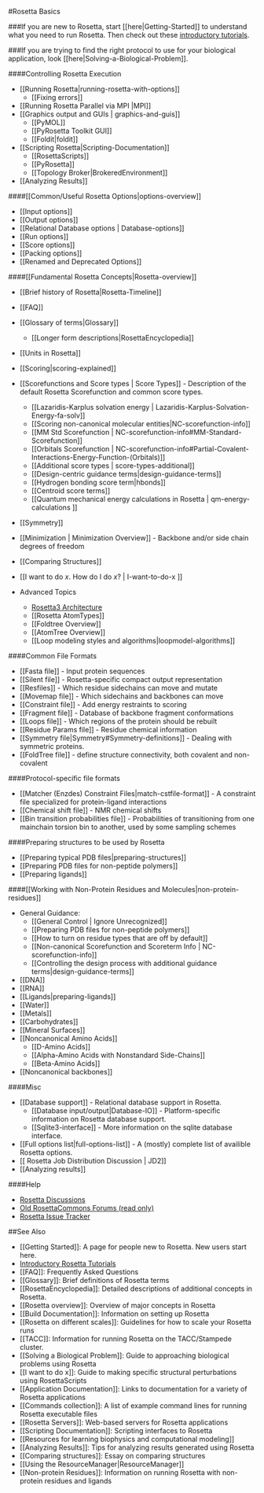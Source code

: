 #Rosetta Basics

###If you are new to Rosetta, start [[here|Getting-Started]] to understand what you need to run Rosetta. Then check out these [introductory tutorials](https://www.rosettacommons.org/demos/latest/Home#tutorials).

###If you are trying to find the right protocol to use for your biological application, look [[here|Solving-a-Biological-Problem]].

####Controlling Rosetta Execution
- [[Running Rosetta|running-rosetta-with-options]]
  - [[Fixing errors]]
- [[Running Rosetta Parallel via MPI |MPI]]
- [[Graphics output and GUIs | graphics-and-guis]]
    * [[PyMOL]]
    * [[PyRosetta Toolkit GUI]]
    * [[Foldit|foldit]]
- [[Scripting Rosetta|Scripting-Documentation]]
    * [[RosettaScripts]]
    * [[PyRosetta]]
    * [[Topology Broker|BrokeredEnvironment]]
- [[Analyzing Results]]

####[[Common/Useful Rosetta Options|options-overview]]
- [[Input options]]
- [[Output options]]
- [[Relational Database options | Database-options]]
- [[Run options]]
- [[Score options]]
- [[Packing options]]
- [[Renamed and Deprecated Options]]

####[[Fundamental Rosetta Concepts|Rosetta-overview]]

- [[Brief history of Rosetta|Rosetta-Timeline]]
- [[FAQ]]
- [[Glossary of terms|Glossary]]
    - [[Longer form descriptions|RosettaEncyclopedia]]
- [[Units in Rosetta]]

- [[Scoring|scoring-explained]]
- [[Scorefunctions and Score types | Score Types]] - Description of the default Rosetta Scorefunction and common score types.
    *  [[Lazaridis-Karplus solvation energy | Lazaridis-Karplus-Solvation-Energy-fa-solv]]
    *  [[Scoring non-canonical molecular entities|NC-scorefunction-info]]
    *  [[MM Std Scorefunction | NC-scorefunction-info#MM-Standard-Scorefunction]]
    *  [[Orbitals Scorefunction | NC-scorefunction-info#Partial-Covalent-Interactions-Energy-Function-(Orbitals)]]
    *  [[Additional score types | score-types-additional]]
    *  [[Design-centric guidance terms|design-guidance-terms]]
    *  [[Hydrogen bonding score term|hbonds]]
    *  [[Centroid score terms]]
    *  [[Quantum mechanical energy calculations in Rosetta | qm-energy-calculations ]]
- [[Symmetry]]
- [[Minimization | Minimization Overview]] - Backbone and/or side chain degrees of freedom
- [[Comparing Structures]]
- [[I want to do _x_. How do I do _x_? | I-want-to-do-x ]] 

- Advanced Topics
    * [Rosetta3 Architecture](http://www.ncbi.nlm.nih.gov/pubmed/21187238)
    * [[Rosetta AtomTypes]]
    * [[Foldtree Overview]]
    * [[AtomTree Overview]]
    * [[Loop modeling styles and algorithms|loopmodel-algorithms]]

####Common File Formats
- [[Fasta file]] - Input protein sequences
- [[Silent file]] - Rosetta-specific compact output representation
- [[Resfiles]] - Which residue sidechains can move and mutate
- [[Movemap file]] - Which sidechains and backbones can move
- [[Constraint file]] - Add energy restraints to scoring
- [[Fragment file]] - Database of backbone fragment conformations
- [[Loops file]] - Which regions of the protein should be rebuilt
- [[Residue Params file]] - Residue chemical information
- [[Symmetry file|Symmetry#Symmetry-definitions]] - Dealing with symmetric proteins.
- [[FoldTree file]] - define structure connectivity, both covalent and non-covalent

####Protocol-specific file formats
- [[Matcher (Enzdes) Constraint Files|match-cstfile-format]] - A constraint file specialized for protein-ligand interactions
- [[Chemical shift file]] - NMR chemical shifts
- [[Bin transition probabilities file]] - Probabilities of transitioning from one mainchain torsion bin to another, used by some sampling schemes

####Preparing structures to be used by Rosetta
* [[Preparing typical PDB files|preparing-structures]]
* [[Preparing PDB files for non-peptide polymers]]
* [[Preparing ligands]]

####[[Working with Non-Protein Residues and Molecules|non-protein-residues]]
- General Guidance:
    * [[General Control | Ignore Unrecognized]]
    * [[Preparing PDB files for non-peptide polymers]]
    * [[How to turn on residue types that are off by default]]
    * [[Non-canonical Scorefunction and Scoreterm Info | NC-scorefunction-info]]
    * [[Controlling the design process with additional guidance terms|design-guidance-terms]]
- [[DNA]]
- [[RNA]]
- [[Ligands|preparing-ligands]]
- [[Water]]
- [[Metals]]
- [[Carbohydrates]]
- [[Mineral Surfaces]]
- [[Noncanonical Amino Acids]]
    *  [[D-Amino Acids]]
    *  [[Alpha-Amino Acids with Nonstandard Side-Chains]]
    *  [[Beta-Amino Acids]]
- [[Noncanonical backbones]]

####Misc
- [[Database support]] - Relational database support in Rosetta.
    *  [[Database input/output|Database-IO]] - Platform-specific information on Rosetta database support.
    *  [[Sqlite3-interface]] - More information on the sqlite database interface.
- [[Full options list|full-options-list]] - A (mostly) complete list of availible Rosetta options.
- [[ Rosetta Job Distribution Discussion | JD2]]
- [[Analyzing results]]

####Help
- [Rosetta Discussions](https://github.com/RosettaCommons/rosetta/discussions)
- [Old RosettaCommons Forums (read only)](http://rosettacommons.org/forum)
- [Rosetta Issue Tracker](https://github.com/RosettaCommons/rosetta/issues)


##See Also

* [[Getting Started]]: A page for people new to Rosetta. New users start here.
* [Introductory Rosetta Tutorials](https://www.rosettacommons.org/demos/wiki/Home#tutorials)
* [[FAQ]]: Frequently Asked Questions
* [[Glossary]]: Brief definitions of Rosetta terms
* [[RosettaEncyclopedia]]: Detailed descriptions of additional concepts in Rosetta.
* [[Rosetta overview]]: Overview of major concepts in Rosetta
* [[Build Documentation]]: Information on setting up Rosetta
* [[Rosetta on different scales]]: Guidelines for how to scale your Rosetta runs
* [[TACC]]: Information for running Rosetta on the TACC/Stampede cluster.
* [[Solving a Biological Problem]]: Guide to approaching biological problems using Rosetta
* [[I want to do x]]: Guide to making specific structural perturbations using RosettaScripts
* [[Application Documentation]]: Links to documentation for a variety of Rosetta applications
* [[Commands collection]]: A list of example command lines for running Rosetta executable files
* [[Rosetta Servers]]: Web-based servers for Rosetta applications
* [[Scripting Documentation]]: Scripting interfaces to Rosetta
* [[Resources for learning biophysics and computational modeling]]
* [[Analyzing Results]]: Tips for analyzing results generated using Rosetta
* [[Comparing structures]]: Essay on comparing structures
* [[Using the ResourceManager|ResourceManager]]
* [[Non-protein Residues]]: Information on running Rosetta with non-protein residues and ligands

